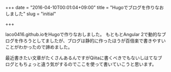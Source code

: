 +++
date = "2016-04-10T00:01:04+09:00"
title = "Hugoでブログを作りなおしました"
slug = "initial"

+++

<!--more-->

laco0416.github.ioをHugoで作りなおしました。
もともとAngular 2で動的なブログを作ろうとしてましたが、ブログは静的に作ったほうが百倍楽で書きやすいことがわかったので諦めました。

最近書きたい文章がたくさんあるんですがQiitaに書くべきでもないしはてなブログともちょっと違う気がするのでここを使って書いていこうと思います。
